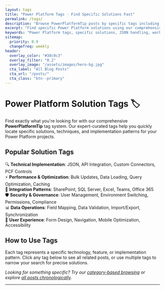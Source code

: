 ```yaml
---
layout: tags
title: "Power Platform Tags - Find Specific Solutions Fast"
permalink: /tags/
description: "Browse PowerPlatformTip posts by specific tags including JSON handling, workflow optimization, data validation, SharePoint integration, performance tuning, and more expert topics."
excerpt: "Find specific Power Platform solutions using our comprehensive tag system. Search by technology, feature, or implementation pattern to discover exactly what you need."
keywords: "Power Platform tags, specific solutions, JSON handling, workflow optimization, data validation, SharePoint integration, performance optimization, troubleshooting"
sitemap:
  priority: 0.9
  changefreq: weekly
header:
  overlay_color: "#38c9c3"
  overlay_filter: "0.2"
  overlay_image: "/assets/images/hero-bg.jpg"
  cta_label: "All Blog Posts"
  cta_url: "/posts/"
  cta_class: "btn--primary"
---
```


# Power Platform Solution Tags 🏷️

Find exactly what you're looking for with our comprehensive **PowerPlatformTip** tag system. Our expert-curated tags help you quickly locate specific solutions, techniques, and implementation patterns for your Power Platform projects.

## Popular Solution Tags

🔍 **Technical Implementation**: JSON, API Integration, Custom Connectors, PCF Controls  
⚡ **Performance & Optimization**: Bulk Updates, Data Loading, Query Optimization, Caching  
🔗 **Integration Patterns**: SharePoint, SQL Server, Excel, Teams, Office 365  
🛡️ **Security & Governance**: User Management, Environment Switching, Permissions, Compliance  
📊 **Data Operations**: Field Mapping, Data Validation, Import/Export, Synchronization  
🎯 **User Experience**: Form Design, Navigation, Mobile Optimization, Accessibility  

## How to Use Tags

Each tag represents a specific technology, feature, or implementation pattern. Click any tag below to see all related posts, or use multiple tags to narrow your search for precise solutions.

*Looking for something specific? Try our [category-based browsing](/categories/) or explore [all posts chronologically](/posts/).*

---
